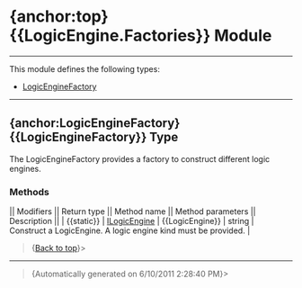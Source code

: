 # {anchor:top} {{LogicEngine.Factories}} Module
----
This module defines the following types:
* [LogicEngineFactory](LogicEngine.Factories-Module#LogicEngineFactory)
----
## {anchor:LogicEngineFactory} {{LogicEngineFactory}} Type
The LogicEngineFactory provides a factory to construct different logic engines.

### Methods
|| Modifiers || Return type || Method name || Method parameters || Description ||
| {{static}} | [ILogicEngine](Interfaces-Module#ILogicEngine) | {{LogicEngine}} | string | Construct a LogicEngine. A logic engine kind must be provided. |
>{[Back to top](#top)}>
----
>{Automatically generated on 6/10/2011 2:28:40 PM}>

